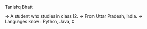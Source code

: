 Tanishq Bhatt

-> A student who studies in class 12.
-> From Uttar Pradesh, India.
-> Languages know : Python, Java, C
